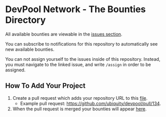 # DevPool Network - The Bounties Directory

All available bounties are viewable in the [issues section](https://github.com/ubiquity/devpool/issues).

You can subscribe to notifications for this repository to automatically see new available bounties.

You can not assign yourself to the issues inside of this repository. Instead, you must navigate to the linked issue, and write `/assign` in order to be assigned. 

## How To Add Your Project
1. Create a pull request which adds your repository URL to this [file](https://github.com/ubiquity/devpool/blob/development/projects.json).
    - Example pull request: https://github.com/ubiquity/devpool/pull/134.
2. When the pull request is merged your bounties will appear [here](https://github.com/ubiquity/devpool/issues).
